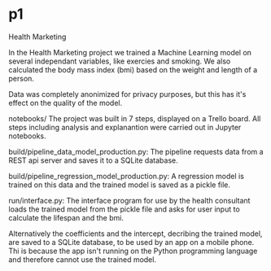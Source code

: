 # p1
Health Marketing

In the Health Marketing project we trained a Machine Learning model on several independant variables, like exercies and smoking. We also calculated the body mass index (bmi) based on the weight and length of a person.

Data was completely anonimized for privacy purposes, but this has it's effect on the quality of the model.

notebooks/
The project was built in 7 steps, displayed on a Trello board. All steps including analysis and explanantion were carried out in Jupyter notebooks.

build/pipeline_data_model_production.py:
The pipeline requests data from a REST api server and saves it to a SQLite database. 

build/pipeline_regression_model_production.py:
A regression model is trained on this data and the trained model is saved as a pickle file.

run/interface.py:
The interface program for use by the health consultant loads the trained model from the pickle file and asks for user input to calculate the lifespan and the bmi.

Alternatively the coefficients and the intercept, decribing the trained model, are saved to a SQLite database, to be used by an app on a mobile phone. Thi is because the app isn't running on the Python programming language and therefore cannot use the trained model.

